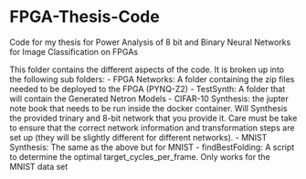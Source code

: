 # FPGA-Thesis-Code
Code for my thesis for Power Analysis of 8 bit and Binary Neural Networks for Image Classification on FPGAs

This folder contains the different aspects of the code. It is broken up into the following sub folders:
	- FPGA Networks: A folder containing the zip files needed to be deployed to the FPGA (PYNQ-Z2)
	- TestSynth: A folder that will contain the Generated Netron Models
	- CIFAR-10 Synthesis: the jupter note book that needs to be run inside the docker container. Will Synthesis the provided trinary and 8-bit network that you provide it. Care must be take to ensure that the correct network information and transformation steps are set up (they will be slightly different for different networks).
	- MNIST Synthesis: The same as the above but for MNIST
	- findBestFolding: A script to determine the optimal target_cycles_per_frame. Only works for the MNIST data set
 
